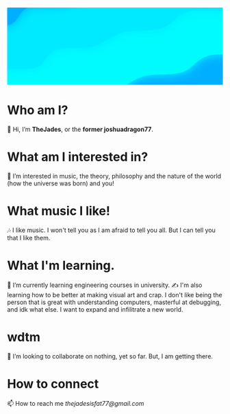![Energy Core;An image by TheJades](https://github.com/joshuadragon77/joshuadragon77/blob/main/Energy%20Core%20Smalled.png?raw=true)
# Who am I?
  👋 Hi, I’m **TheJades**, or the **former joshuadragon77**.
# What am I interested in?
  👀 I’m interested in music, the theory, philosophy and the nature of the world (how the universe was born) and you!
# What music I like!
  🎶 I like music. I won't tell you as I am afraid to tell you all. But I can tell you that I like them. 
# What I'm learning.
  🌱 I’m currently learning engineering courses in university.
  ✍️ I'm also learning how to be better at making visual art and crap. I don't like being the person that is great with understanding computers, masterful at debugging, and idk what else. I want to expand and infilitrate a new world.
# wdtm
  💞️ I’m looking to collaborate on nothing, yet so far. But, I am getting there.
# How to connect
  📫 How to reach me _thejadesisfat77@gmail.com_

<!---
joshuadragon77/joshuadragon77 is a ✨ special ✨ repository because its `README.md` (this file) appears on your GitHub profile.
You can click the Preview link to take a look at your changes.
--->
